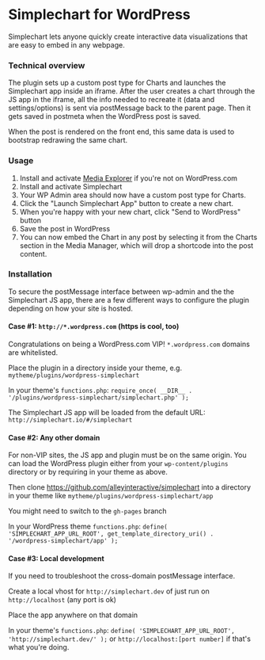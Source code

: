 # Simplechart for WordPress

Simplechart lets anyone quickly create interactive data visualizations that are easy to embed in any webpage.

### Technical overview

The plugin sets up a custom post type for Charts and launches the Simplechart app inside an iframe. After the user creates a chart through the JS app in the iframe, all the info needed to recreate it (data and settings/options) is sent via postMessage back to the parent page. Then it gets saved in postmeta when the WordPress post is saved.

When the post is rendered on the front end, this same data is used to bootstrap redrawing the same chart.

### Usage

1. Install and activate [Media Explorer](https://github.com/Automattic/media-explorer) if you're not on WordPress.com
1. Install and activate Simplechart
1. Your WP Admin area should now have a custom post type for Charts.
1. Click the "Launch Simplechart App" button to create a new chart.
1. When you're happy with your new chart, click "Send to WordPress" button
1. Save the post in WordPress
1. You can now embed the Chart in any post by selecting it from the Charts section in the Media Manager, which will drop a shortcode into the post content.

### Installation

To secure the postMessage interface between wp-admin and the the Simplechart JS app, there are a few different ways to configure the plugin depending on how your site is hosted.

#### Case #1: `http://*.wordpress.com` (https is cool, too)

Congratulations on being a WordPress.com VIP! `*.wordpress.com` domains are whitelisted.

Place the plugin in a directory inside your theme, e.g.  `mytheme/plugins/wordpress-simplechart`

In your theme's `functions.php`:
`require_once( __DIR__ . '/plugins/wordpress-simplechart/simplechart.php' );`

The Simplechart JS app will be loaded from the default URL:
`http://simplechart.io/#/simplechart`

#### Case #2: Any other domain

For non-VIP sites, the JS app and plugin must be on the same origin. You can load the WordPress plugin either from your `wp-content/plugins` directory or by requiring in your theme as above.

Then clone https://github.com/alleyinteractive/simplechart into a directory in your theme like `mytheme/plugins/wordpress-simplechart/app`

You might need to switch to the `gh-pages` branch

In your WordPress theme `functions.php`:
`define( 'SIMPLECHART_APP_URL_ROOT', get_template_directory_uri() . '/wordpress-simplechart/app' );`

#### Case #3: Local development

If you need to troubleshoot the cross-domain postMessage interface.

Create a local vhost for `http://simplechart.dev` of just run on `http://localhost` (any port is ok)

Place the app anywhere on that domain

In your theme's `functions.php`:
`define( 'SIMPLECHART_APP_URL_ROOT', 'http://simplechart.dev/' );` or `http://localhost:[port number]` if that's what you're doing.